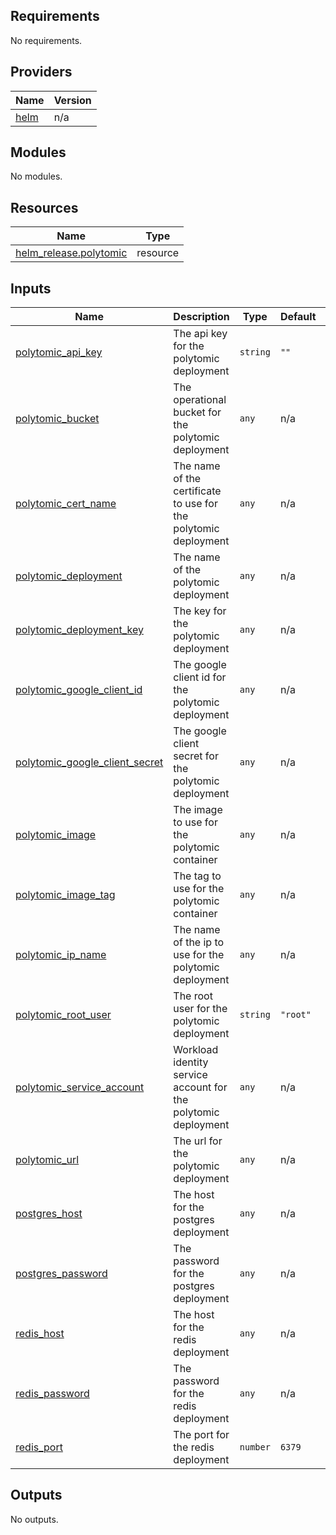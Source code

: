 ## Requirements

No requirements.

## Providers

| Name | Version |
|------|---------|
| <a name="provider_helm"></a> [helm](#provider\_helm) | n/a |

## Modules

No modules.

## Resources

| Name | Type |
|------|------|
| [helm_release.polytomic](https://registry.terraform.io/providers/hashicorp/helm/latest/docs/resources/release) | resource |

## Inputs

| Name | Description | Type | Default | Required |
|------|-------------|------|---------|:--------:|
| <a name="input_polytomic_api_key"></a> [polytomic\_api\_key](#input\_polytomic\_api\_key) | The api key for the polytomic deployment | `string` | `""` | no |
| <a name="input_polytomic_bucket"></a> [polytomic\_bucket](#input\_polytomic\_bucket) | The operational bucket for the polytomic deployment | `any` | n/a | yes |
| <a name="input_polytomic_cert_name"></a> [polytomic\_cert\_name](#input\_polytomic\_cert\_name) | The name of the certificate to use for the polytomic deployment | `any` | n/a | yes |
| <a name="input_polytomic_deployment"></a> [polytomic\_deployment](#input\_polytomic\_deployment) | The name of the polytomic deployment | `any` | n/a | yes |
| <a name="input_polytomic_deployment_key"></a> [polytomic\_deployment\_key](#input\_polytomic\_deployment\_key) | The key for the polytomic deployment | `any` | n/a | yes |
| <a name="input_polytomic_google_client_id"></a> [polytomic\_google\_client\_id](#input\_polytomic\_google\_client\_id) | The google client id for the polytomic deployment | `any` | n/a | yes |
| <a name="input_polytomic_google_client_secret"></a> [polytomic\_google\_client\_secret](#input\_polytomic\_google\_client\_secret) | The google client secret for the polytomic deployment | `any` | n/a | yes |
| <a name="input_polytomic_image"></a> [polytomic\_image](#input\_polytomic\_image) | The image to use for the polytomic container | `any` | n/a | yes |
| <a name="input_polytomic_image_tag"></a> [polytomic\_image\_tag](#input\_polytomic\_image\_tag) | The tag to use for the polytomic container | `any` | n/a | yes |
| <a name="input_polytomic_ip_name"></a> [polytomic\_ip\_name](#input\_polytomic\_ip\_name) | The name of the ip to use for the polytomic deployment | `any` | n/a | yes |
| <a name="input_polytomic_root_user"></a> [polytomic\_root\_user](#input\_polytomic\_root\_user) | The root user for the polytomic deployment | `string` | `"root"` | no |
| <a name="input_polytomic_service_account"></a> [polytomic\_service\_account](#input\_polytomic\_service\_account) | Workload identity service account for the polytomic deployment | `any` | n/a | yes |
| <a name="input_polytomic_url"></a> [polytomic\_url](#input\_polytomic\_url) | The url for the polytomic deployment | `any` | n/a | yes |
| <a name="input_postgres_host"></a> [postgres\_host](#input\_postgres\_host) | The host for the postgres deployment | `any` | n/a | yes |
| <a name="input_postgres_password"></a> [postgres\_password](#input\_postgres\_password) | The password for the postgres deployment | `any` | n/a | yes |
| <a name="input_redis_host"></a> [redis\_host](#input\_redis\_host) | The host for the redis deployment | `any` | n/a | yes |
| <a name="input_redis_password"></a> [redis\_password](#input\_redis\_password) | The password for the redis deployment | `any` | n/a | yes |
| <a name="input_redis_port"></a> [redis\_port](#input\_redis\_port) | The port for the redis deployment | `number` | `6379` | no |

## Outputs

No outputs.
